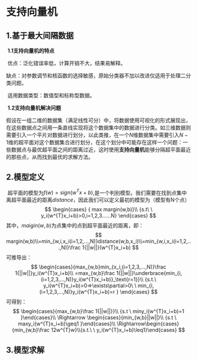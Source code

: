 # 									支持向量机

## 1.基于最大间隔数据

​	**1.1支持向量机的特点**

​		优点：泛化错误率低，计算开销不大，结果易解释。

​		缺点：对参数调节和核函数的选择敏感，原始分类器不加以改进仅适用于处理二分类问题。

​		适用数据类型：数值型和标称型数据。

​	**1.2支持向量机解决问题**

​		假设在一组二维的数据集（满足线性可分）中，将数据使用可视化的形式展现出，在这些数据点之间用一条直线实现将这个数据集中的数据进行分类。如三维数据则需要引入一个平片对数据进行划分，以此类推，在一个$N$维数据集中需要引入$N-1$维的超平面对这个数据集合进行划分，在这个划分中可能存在这样一个问题：一些数据点与最优超平面之间的距离过近，这时使用**支持向量机**能够分隔超平面最近的那些点，从而找到最优的求解方法。

## 2.模型定义

​	超平面的模型为$f(w)=sign(w^{T}x+b)$,是一个判别模型。我们需要在找到点集中离超平面最近的距离$distance$，因此我们可以定义最初的模型为（模型有N个点）
$$
\begin{cases}
{ max margin(w,b)}\\
{s.t\  \ y_i(w^{T}x_i+b)>0,i=1,2,3......N}
\end{cases}
$$
其中，$maigin(w,b)$为点集中的点到超平面最近的距离，即：
$$
margin(w,b)\\=min_{w,i,x_i(i=1,2,...,N)}distance(w,b,x_i)\\=min_{w,i,x_i(i=1,2,...,N)}\frac 1{||w||}(w^{T}x_i+b)
$$
可推导出：
$$
\begin{cases}{max_{w,b}min_{x_i,(i=1,2,3,...,N)}\frac 1{||w||}y_i(w^{T}x_i+b)\\
=max_{w,b}\frac 1{||w||}\underbrace{min_{i,(i=1,2,3,...,N)}y_i(w^{T}x_i+b)}_\text{r=1}}\\
{s.t.\ y_i(w^{T}x_i+b)>0=>\exists\partial>0\  \ min_{i,(i=1,2,3,...,N)}y_i(w^{T}x_i+b)=r
}
\end{cases}
$$
可得到：
$$
\begin{cases}{max_{w,b}\frac 1{||w||}}\\
{s.t \ miny_i(w^{T}x_i+b)=1
}\end{cases}\\ \Rightarrow
\begin{cases}{min_{w,b}||w||}\\
{s.t \ maxy_i(w^{T}x_i+b)\geq1
}\end{cases}\\ \Rightarrow\begin{cases}{min_{w,b}\frac 12w^{T}w}\\{s.t.\ \ y_i(w^{T}x_i+b)\leq1}\end{cases}
$$

## 3.模型求解